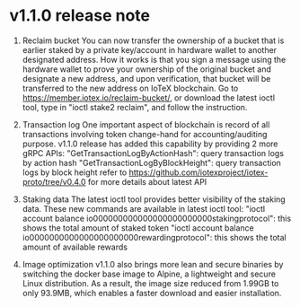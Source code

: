 # v1.1.0 release note

1. Reclaim bucket
You can now transfer the ownership of a bucket that is earlier staked by a private key/account in hardware wallet to another designated address.
How it works is that you sign a message using the hardware wallet to prove your ownership of the original bucket and designate a new address, and upon verification, that bucket will be transferred to the new address on IoTeX blockchain.
Go to https://member.iotex.io/reclaim-bucket/, or download the latest ioctl tool, type in "ioctl stake2 reclaim", and follow the instruction.

2. Transaction log
One important aspect of blockchain is record of all transactions involving token change-hand for accounting/auditing purpose. v1.1.0 release has added this capability by providing 2 more gRPC APIs:
"GetTransactionLogByActionHash": query transaction logs by action hash
"GetTransactionLogByBlockHeight": query transaction logs by block height
refer to https://github.com/iotexproject/iotex-proto/tree/v0.4.0 for more details about latest API

3. Staking data
The latest ioctl tool provides better visibility of the staking data. These new commands are available in latest ioctl tool:
"ioctl account balance io000000000000000000000000stakingprotocol": this shows the total amount of staked token
"ioctl account balance io0000000000000000000000rewardingprotocol": this shows the total amount of available rewards

4. Image optimization
v1.1.0 also brings more lean and secure binaries by switching the docker base image to Alpine, a lightweight and secure Linux distribution. As a result, the image size reduced from 1.99GB to only 93.9MB, which enables a faster download and easier installation. 